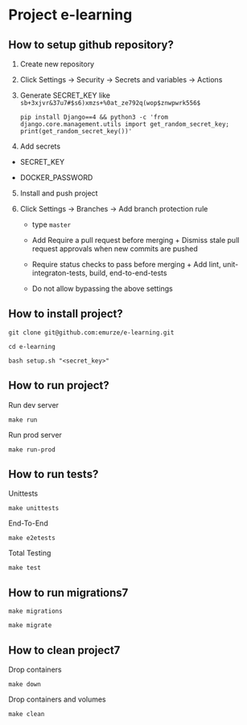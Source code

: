 # Project e-learning

## How to setup github repository?

1. Create new repository

2. Click Settings -> Security -> Secrets and variables -> Actions

3. Generate SECRET_KEY like ```sb+3xjvr&37u7#$s6)xmzs+%0at_ze792q(wop$znwpwrk556$```
    ```
    pip install Django==4 && python3 -c 'from django.core.management.utils import get_random_secret_key; print(get_random_secret_key())'
    ```
   
4. Add secrets

  - SECRET_KEY

  - DOCKER_PASSWORD

5. Install and push project

6. Click Settings -> Branches -> Add branch protection rule

    - type ```master```
      
    - Add Require a pull request before merging + Dismiss stale pull request approvals when new commits are pushed
    
    - Require status checks to pass before merging + Add lint, unit-integraton-tests, build, end-to-end-tests
    
    - Do not allow bypassing the above settings

## How to install project?

```
git clone git@github.com:emurze/e-learning.git
```


```
cd e-learning
```

```
bash setup.sh "<secret_key>"
```

## How to run project?

Run dev server

```
make run
```

Run prod server

```
make run-prod
```

## How to run tests?

Unittests
```
make unittests
```

End-To-End
```
make e2etests
```

Total Testing
```
make test
```

## How to run migrations7

```
make migrations
```

```
make migrate
```

## How to clean project7

Drop containers
```
make down
```

Drop containers and volumes
```
make clean
```
